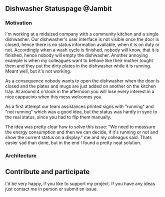 ## Dishwasher Statuspage @Jambit

### Motivation
I'm working at a midsized company with a community kitchen and a single dishwasher. Our dishwasher's user interface is not visible once the door is closed, hence there is no status information available, when it is on duty or not. Accordingly when a wash cycle is finished, nobody will know, that it is finished, hence nobody will empty the dishwasher. Another annoying example is when my colleagues want to behave like their mother tought them and they put the dirty plates in the dishwasher while it is running. Meant well, but it's not working.

As a consequence nobody wants to open the dishwasher when the door is closed and the plates and mugs are just added on another on the kitchen tray. At around 4 o'clock in the afternoon you will lose every interest in a nice cappucino when this mess welcomes you. 

As a first attempt our team assistances printed signs with "running" and "not running" which was a good idea, but the status was hardly in sync to the real status, since you had to flip them manually. 

The idea was pretty clear how to solve this issue: "We need to meassure the energy consumption and then we can decide, if it's running or not and show the current status on a display." me and my colleagus said. Thats easier sad than done, but in the end I found a pretty neat solution.  

### Architecture

<rect x="78" y="90" class="highlight" width="139" height="120"></rect><line x1="150" y1="227" x2="150" y2="330" class="highlight"></line><circle cx="415" cy="285" class="highlight" r="45"></circle><circle cx="412.5" cy="187.5" class="regular" r="37.5"></circle><rect x="240" y="180" class="regular" width="120" height="90"></rect>



## Contribute and participate

I'd be very happy, if you like to support my project. If you have any ideas just contact me in person or submit an issue. 
